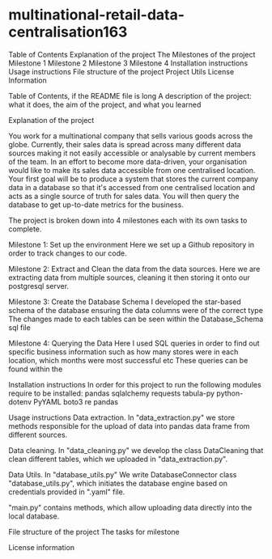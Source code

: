 # multinational-retail-data-centralisation163

Table of Contents
Explanation of the project
The Milestones of the project
    Milestone 1
    Milestone 2
    Milestone 3
    Milestone 4
Installation instructions
Usage instructions
File structure of the project
Project Utils
License Information

Table of Contents, if the README file is long
A description of the project: what it does, the aim of the project, and what you learned



Explanation of the project

You work for a multinational company that sells various goods across the globe. Currently, their sales data is spread across many different data sources making it not easily accessible or analysable by current members of the team. In an effort to become more data-driven, your organisation would like to make its sales data accessible from one centralised location. Your first goal will be to produce a system that stores the current company data in a database so that it's accessed from one centralised location and acts as a single source of truth for sales data. You will then query the database to get up-to-date metrics for the business.

The project is broken down into 4 milestones each with its own tasks to complete.

Milestone 1: Set up the environment
Here we set up a Github repository in order to track changes to our code.

Milestone 2: Extract and Clean the data from the data sources.
Here we are extracting data from multiple sources, cleaning it then storing it onto our postgresql server.

Milestone 3: Create the Database Schema
I developed the star-based schema of the database ensuring the data columns were of the correct type
The changes made to each tables can be seen within the Database_Schema sql file

Milestone 4: Querying the Data
Here I used SQL queries in order to find out specific business information such as how many stores were in each location, which months were most successful etc 
These queries can be found within the 

Installation instructions
In order for this project to run the following modules require to be installed:
pandas
sqlalchemy
requests
tabula-py
python-dotenv
PyYAML
boto3
re
pandas

Usage instructions
Data extraction. In "data_extraction.py" we store methods responsible for the upload of data into pandas data frame from different sources.

Data cleaning. In "data_cleaning.py" we develop the class DataCleaning that clean different tables, which we uploaded in "data_extraction.py".

Data Utils. In "database_utils.py" We write DatabaseConnector class "database_utils.py", which initiates the database engine based on credentials provided in ".yaml" file.

"main.py" contains methods, which allow uploading data directly into the local database.

File structure of the project
The tasks for milestone 


License information